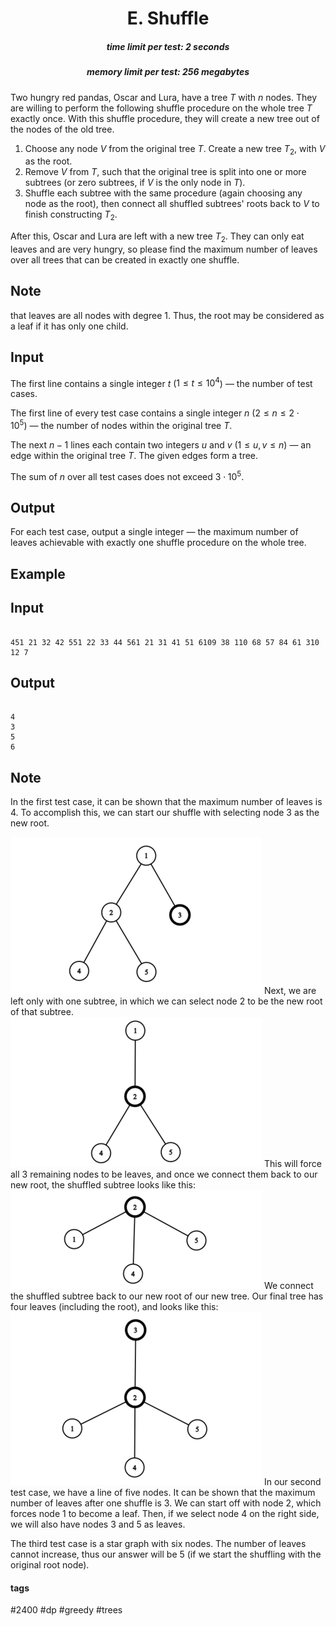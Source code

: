 <h1 style='text-align: center;'> E. Shuffle</h1>

<h5 style='text-align: center;'>time limit per test: 2 seconds</h5>
<h5 style='text-align: center;'>memory limit per test: 256 megabytes</h5>

Two hungry red pandas, Oscar and Lura, have a tree $T$ with $n$ nodes. They are willing to perform the following shuffle procedure on the whole tree $T$ exactly once. With this shuffle procedure, they will create a new tree out of the nodes of the old tree. 

1. Choose any node $V$ from the original tree $T$. Create a new tree $T_2$, with $V$ as the root.
2. Remove $V$ from $T$, such that the original tree is split into one or more subtrees (or zero subtrees, if $V$ is the only node in $T$).
3. Shuffle each subtree with the same procedure (again choosing any node as the root), then connect all shuffled subtrees' roots back to $V$ to finish constructing $T_2$.

After this, Oscar and Lura are left with a new tree $T_2$. They can only eat leaves and are very hungry, so please find the maximum number of leaves over all trees that can be created in exactly one shuffle.

## Note

 that leaves are all nodes with degree $1$. Thus, the root may be considered as a leaf if it has only one child.

## Input

The first line contains a single integer $t$ ($1 \leq t \leq 10^4$) — the number of test cases.

The first line of every test case contains a single integer $n$ ($2 \leq n \leq 2 \cdot 10^5$) — the number of nodes within the original tree $T$.

The next $n - 1$ lines each contain two integers $u$ and $v$ ($1 \leq u, v \leq n$) — an edge within the original tree $T$. The given edges form a tree.

The sum of $n$ over all test cases does not exceed $3 \cdot 10^5$.

## Output

For each test case, output a single integer — the maximum number of leaves achievable with exactly one shuffle procedure on the whole tree.

## Example

## Input


```

451 21 32 42 551 22 33 44 561 21 31 41 51 6109 38 110 68 57 84 61 310 12 7
```
## Output


```

4
3
5
6

```
## Note

In the first test case, it can be shown that the maximum number of leaves is $4$. To accomplish this, we can start our shuffle with selecting node $3$ as the new root. 

 ![](images/bdcfbc5ffac849ecbb6fc4e75c622c0eaade57da.png)  Next, we are left only with one subtree, in which we can select node $2$ to be the new root of that subtree.  ![](images/e230b7be81324733083a5345f33abc8dd3337850.png)  This will force all $3$ remaining nodes to be leaves, and once we connect them back to our new root, the shuffled subtree looks like this:  ![](images/92f5c08d7e2147b4aff2cdabbdb810b43955c0f0.png)  We connect the shuffled subtree back to our new root of our new tree. Our final tree has four leaves (including the root), and looks like this:  ![](images/0a5fec0ddeb97a6e3efec7511fa99a354ab23758.png) In our second test case, we have a line of five nodes. It can be shown that the maximum number of leaves after one shuffle is $3$. We can start off with node $2$, which forces node $1$ to become a leaf. Then, if we select node $4$ on the right side, we will also have nodes $3$ and $5$ as leaves.

The third test case is a star graph with six nodes. The number of leaves cannot increase, thus our answer will be $5$ (if we start the shuffling with the original root node).



#### tags 

#2400 #dp #greedy #trees 